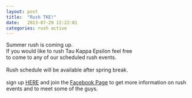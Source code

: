 ```yaml
---
layout: post
title:  "Rush TKE!"
date:   2013-07-29 12:22:01
categories: rush active
---
```


Summer rush is coming up. <br>
If you would like to rush Tau Kappa Epsilon feel free <br>
to come to any of our scheduled rush events. <br>
<br>
Rush schedule will be available after spring break. <br>
<br>
sign up <a href="/rushForm.php">HERE</a> and join the <a href="http://www.facebook.com/TexasTke">Facebook Page</a> to get more information on rush events and to meet some of the guys.<br>
<br>

